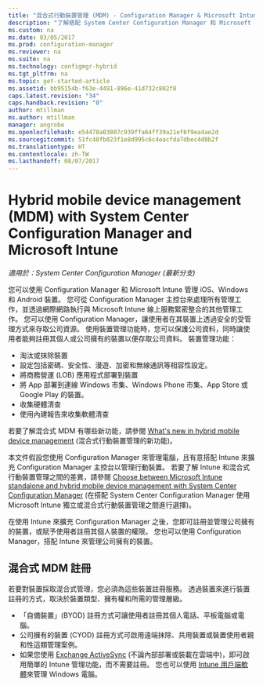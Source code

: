 ```yaml
---
title: "混合式行動裝置管理 (MDM) - Configuration Manager & Microsoft Intune | Microsoft Docs"
description: "了解搭配 System Center Configuration Manager 和 Microsoft Intune 的混合式行動裝置管理 (MDM)。"
ms.custom: na
ms.date: 03/05/2017
ms.prod: configuration-manager
ms.reviewer: na
ms.suite: na
ms.technology: configmgr-hybrid
ms.tgt_pltfrm: na
ms.topic: get-started-article
ms.assetid: bb95154b-f63e-4491-896e-41d732c802f8
caps.latest.revision: "34"
caps.handback.revision: "0"
author: mtillman
ms.author: mtillman
manager: angrobe
ms.openlocfilehash: e54478a03807c939ffa64ff39a21ef6f9ea4ae2d
ms.sourcegitcommit: 51fc48fb023f1e8d995c6c4eacfda7dbec4d0b2f
ms.translationtype: HT
ms.contentlocale: zh-TW
ms.lasthandoff: 08/07/2017
---
```

# <a name="hybrid-mobile-device-management-mdm-with-system-center-configuration-manager-and-microsoft-intune"></a>Hybrid mobile device management (MDM) with System Center Configuration Manager and Microsoft Intune

*適用於：System Center Configuration Manager (最新分支)*


您可以使用 Configuration Manager 和 Microsoft Intune 管理 iOS、Windows 和 Android 裝置。 您可從 Configuration Manager 主控台來處理所有管理工作，並透過網際網路執行與 Microsoft Intune 線上服務緊密整合的其他管理工作。  您可以使用 Configuration Manager，讓使用者在其裝置上透過安全的受管理方式來存取公司資源。 使用裝置管理功能時，您可以保護公司資料，同時讓使用者能夠註冊其個人或公司擁有的裝置以便存取公司資料。 裝置管理功能：

-   淘汰或抹除裝置
-   設定包括密碼、安全性、漫遊、加密和無線通訊等相容性設定。
-   將商務營運 (LOB) 應用程式部署到裝置
-   將 App 部署到連線 Windows 市集、Windows Phone 市集、App Store 或 Google Play 的裝置。
-   收集硬體清查
-   使用內建報告來收集軟體清查

若要了解混合式 MDM 有哪些新功能，請參閱 [What's new in hybrid mobile device management](../understand/whats-new-in-hybrid-mobile-device-management.md) (混合式行動裝置管理的新功能)。

本文件假設您使用 Configuration Manager 來管理電腦，且有意搭配 Intune 來擴充 Configuration Manager 主控台以管理行動裝置。 若要了解 Intune 和混合式行動裝置管理之間的差異，請參閱 [Choose between Microsoft Intune standalone and hybrid mobile device management with System Center Configuration Manager](choose-between-standalone-intune-and-hybrid-mobile-device-management.md) (在搭配 System Center Configuration Manager 使用 Microsoft Intune 獨立或混合式行動裝置管理之間進行選擇)。

在使用 Intune 來擴充 Configuration Manager 之後，您即可註冊並管理公司擁有的裝置，或賦予使用者註冊其個人裝置的權限。 您也可以使用 Configuration Manager，搭配 Intune 來管理公司擁有的裝置。

## <a name="hybrid-mdm-enrollment"></a>混合式 MDM 註冊
若要對裝置採取混合式管理，您必須為這些裝置註冊服務。 透過裝置來進行裝置註冊的方式，取決於裝置類型、擁有權和所需的管理層級。
- 「自備裝置」(BYOD) 註冊方式可讓使用者註冊其個人電話、平板電腦或電腦。
- 公司擁有的裝置 (CYOD) 註冊方式可啟用遠端抹除、共用裝置或裝置使用者親和性這類管理案例。
- 如果您使用 [Exchange ActiveSync](../plan-design/device-enrollment-methods.md#mobile-device-management-with-exchange-activesync-and-configuration-manager) (不論內部部署或裝載在雲端中)，即可啟用簡單的 Intune 管理功能，而不需要註冊。 您也可以使用 [Intune 用戶端軟體](/intune/deploy-use/manage-windows-pcs-with-microsoft-intune)來管理 Windows 電腦。
